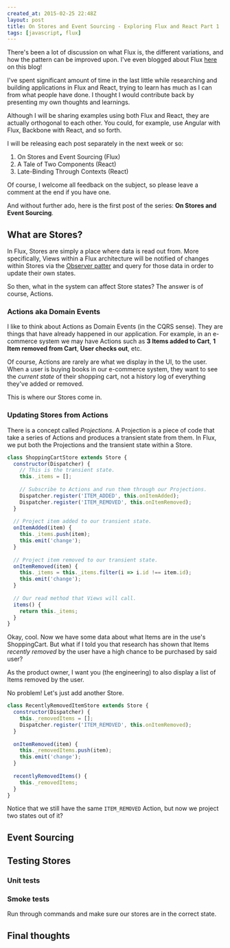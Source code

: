 ```yaml
---
created_at: 2015-02-25 22:48Z
layout: post
title: On Stores and Event Sourcing - Exploring Flux and React Part 1
tags: [javascript, flux]
---
```


There's been a lot of discussion on what Flux is, the different variations, and how the pattern can be improved upon.
I've even blogged about Flux [here](http://jaysoo.ca/2015/02/06/what-the-flux/) on this blog!

I've spent significant amount of time in the last little while researching and building applications in Flux and React, trying
to learn has much as I can from what people have done. I thought I would contribute back by presenting my own thoughts and
learnings.

Although I will be sharing examples using both Flux and React, they are actually orthogonal to each other. You could, for example, use Angular with Flux, Backbone with React, and so forth.

I will be releasing each post separately in the next week or so:

1. On Stores and Event Sourcing (Flux)
2. A Tale of Two Components (React)
3. Late-Binding Through Contexts (React)

Of course, I welcome all feedback on the subject, so please leave a comment at the end if you have one.

And without further ado, here is the first post of the series: **On Stores and Event Sourcing**.

## What are Stores?

In Flux, Stores are simply a place where data is read out from. More specifically, Views within a Flux architecture will be notified of changes within Stores via the [Observer patter](http://en.wikipedia.org/wiki/Observer_pattern) and query for those data in order to update their own states.

So then, what in the system can affect Store states? The answer is of course, Actions.

### Actions aka Domain Events

I like to think about Actions as Domain Events (in the CQRS sense). They are things that have already happened in our application. For example, in an e-commerce system we may have Actions such as **3 Items added to Cart**, **1 Item removed from Cart**, **User checks out**, etc.

Of course, Actions are rarely are what we display in the UI, to the user. When a user is buying books in our e-commerce system, they want to see the *current state* of their shopping cart, not a history log of everything they've added or removed.

This is where our Stores come in.

### Updating Stores from Actions

There is a concept called *Projections*. A Projection is a piece of code that take a series of Actions and produces a transient state from them. In Flux, we put both the Projections and the transient state within a Store.

```js
class ShoppingCartStore extends Store {
  constructor(Dispatcher) {
    // This is the transient state.
    this._items = [];
    
    // Subscribe to Actions and run them through our Projections.
    Dispatcher.register('ITEM_ADDED', this.onItemAdded);
    Dispatcher.register('ITEM_REMOVED', this.onItemRemoved);
  }
  
  // Project item added to our transient state.
  onItemAdded(item) {
    this._items.push(item);
    this.emit('change');
  }
  
  // Project item removed to our transient state.
  onItemRemoved(item) {
    this._items = this._items.filter(i => i.id !== item.id);
    this.emit('change');
  }
  
  // Our read method that Views will call.
  items() {
    return this._items;
  }
}
```

Okay, cool. Now we have some data about what Items are in the use's ShoppingCart. But what if I told you that research has shown that Items *recently removed* by the user have a high chance to be purchased by said user?

As the product owner, I want you (the engineering) to also display a list of Items removed by the user.

No problem! Let's just add another Store.

```js
class RecentlyRemovedItemStore extends Store {
  constructor(Dispatcher) {
    this._removedItems = [];
    Dispatcher.register('ITEM_REMOVED', this.onItemRemoved);
  }
  
  onItemRemoved(item) {
    this._removedItems.push(item);
    this.emit('change');
  }
  
  recentlyRemovedItems() {
    this._removedItems;
  }
}
```

Notice that we still have the same `ITEM_REMOVED` Action, but now we project two states out of it?

## Event Sourcing

## Testing Stores

### Unit tests

### Smoke tests

Run through commands and make sure our stores are in the correct state.

## Final thoughts

